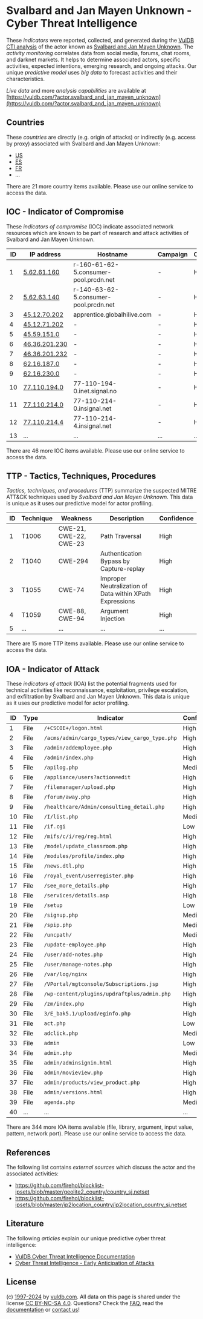 # Svalbard and Jan Mayen Unknown - Cyber Threat Intelligence

These _indicators_ were reported, collected, and generated during the [VulDB CTI analysis](https://vuldb.com/?kb.cti) of the actor known as [Svalbard and Jan Mayen Unknown](https://vuldb.com/?actor.svalbard_and_jan_mayen_unknown). The _activity monitoring_ correlates data from social media, forums, chat rooms, and darknet markets. It helps to determine associated actors, specific activities, expected intentions, emerging research, and ongoing attacks. Our unique _predictive model_ uses _big data_ to forecast activities and their characteristics.

_Live data_ and more _analysis capabilities_ are available at [https://vuldb.com/?actor.svalbard_and_jan_mayen_unknown](https://vuldb.com/?actor.svalbard_and_jan_mayen_unknown)

## Countries

These _countries_ are directly (e.g. origin of attacks) or indirectly (e.g. access by proxy) associated with Svalbard and Jan Mayen Unknown:

* [US](https://vuldb.com/?country.us)
* [ES](https://vuldb.com/?country.es)
* [FR](https://vuldb.com/?country.fr)
* ...

There are 21 more country items available. Please use our online service to access the data.

## IOC - Indicator of Compromise

These _indicators of compromise_ (IOC) indicate associated network resources which are known to be part of research and attack activities of Svalbard and Jan Mayen Unknown.

ID | IP address | Hostname | Campaign | Confidence
-- | ---------- | -------- | -------- | ----------
1 | [5.62.61.160](https://vuldb.com/?ip.5.62.61.160) | r-160-61-62-5.consumer-pool.prcdn.net | - | High
2 | [5.62.63.140](https://vuldb.com/?ip.5.62.63.140) | r-140-63-62-5.consumer-pool.prcdn.net | - | High
3 | [45.12.70.202](https://vuldb.com/?ip.45.12.70.202) | apprentice.globalhilive.com | - | High
4 | [45.12.71.202](https://vuldb.com/?ip.45.12.71.202) | - | - | High
5 | [45.59.151.0](https://vuldb.com/?ip.45.59.151.0) | - | - | High
6 | [46.36.201.230](https://vuldb.com/?ip.46.36.201.230) | - | - | High
7 | [46.36.201.232](https://vuldb.com/?ip.46.36.201.232) | - | - | High
8 | [62.16.187.0](https://vuldb.com/?ip.62.16.187.0) | - | - | High
9 | [62.16.230.0](https://vuldb.com/?ip.62.16.230.0) | - | - | High
10 | [77.110.194.0](https://vuldb.com/?ip.77.110.194.0) | 77-110-194-0.inet.signal.no | - | High
11 | [77.110.214.0](https://vuldb.com/?ip.77.110.214.0) | 77-110-214-0.insignal.net | - | High
12 | [77.110.214.4](https://vuldb.com/?ip.77.110.214.4) | 77-110-214-4.insignal.net | - | High
13 | ... | ... | ... | ...

There are 46 more IOC items available. Please use our online service to access the data.

## TTP - Tactics, Techniques, Procedures

_Tactics, techniques, and procedures_ (TTP) summarize the suspected MITRE ATT&CK techniques used by _Svalbard and Jan Mayen Unknown_. This data is unique as it uses our predictive model for actor profiling.

ID | Technique | Weakness | Description | Confidence
-- | --------- | -------- | ----------- | ----------
1 | T1006 | CWE-21, CWE-22, CWE-23 | Path Traversal | High
2 | T1040 | CWE-294 | Authentication Bypass by Capture-replay | High
3 | T1055 | CWE-74 | Improper Neutralization of Data within XPath Expressions | High
4 | T1059 | CWE-88, CWE-94 | Argument Injection | High
5 | ... | ... | ... | ...

There are 15 more TTP items available. Please use our online service to access the data.

## IOA - Indicator of Attack

These _indicators of attack_ (IOA) list the potential fragments used for technical activities like reconnaissance, exploitation, privilege escalation, and exfiltration by Svalbard and Jan Mayen Unknown. This data is unique as it uses our predictive model for actor profiling.

ID | Type | Indicator | Confidence
-- | ---- | --------- | ----------
1 | File | `/+CSCOE+/logon.html` | High
2 | File | `/acms/admin/cargo_types/view_cargo_type.php` | High
3 | File | `/admin/addemployee.php` | High
4 | File | `/admin/index.php` | High
5 | File | `/apilog.php` | Medium
6 | File | `/appliance/users?action=edit` | High
7 | File | `/filemanager/upload.php` | High
8 | File | `/forum/away.php` | High
9 | File | `/healthcare/Admin/consulting_detail.php` | High
10 | File | `/I/list.php` | Medium
11 | File | `/if.cgi` | Low
12 | File | `/mifs/c/i/reg/reg.html` | High
13 | File | `/model/update_classroom.php` | High
14 | File | `/modules/profile/index.php` | High
15 | File | `/news.dtl.php` | High
16 | File | `/royal_event/userregister.php` | High
17 | File | `/see_more_details.php` | High
18 | File | `/services/details.asp` | High
19 | File | `/setup` | Low
20 | File | `/signup.php` | Medium
21 | File | `/spip.php` | Medium
22 | File | `/uncpath/` | Medium
23 | File | `/update-employee.php` | High
24 | File | `/user/add-notes.php` | High
25 | File | `/user/manage-notes.php` | High
26 | File | `/var/log/nginx` | High
27 | File | `/VPortal/mgtconsole/Subscriptions.jsp` | High
28 | File | `/wp-content/plugins/updraftplus/admin.php` | High
29 | File | `/zm/index.php` | High
30 | File | `3/E_bak5.1/upload/eginfo.php` | High
31 | File | `act.php` | Low
32 | File | `adclick.php` | Medium
33 | File | `admin` | Low
34 | File | `admin.php` | Medium
35 | File | `admin/adminsignin.html` | High
36 | File | `admin/movieview.php` | High
37 | File | `admin/products/view_product.php` | High
38 | File | `admin/versions.html` | High
39 | File | `agenda.php` | Medium
40 | ... | ... | ...

There are 344 more IOA items available (file, library, argument, input value, pattern, network port). Please use our online service to access the data.

## References

The following list contains _external sources_ which discuss the actor and the associated activities:

* https://github.com/firehol/blocklist-ipsets/blob/master/geolite2_country/country_sj.netset
* https://github.com/firehol/blocklist-ipsets/blob/master/ip2location_country/ip2location_country_sj.netset

## Literature

The following _articles_ explain our unique predictive cyber threat intelligence:

* [VulDB Cyber Threat Intelligence Documentation](https://vuldb.com/?kb.cti)
* [Cyber Threat Intelligence - Early Anticipation of Attacks](https://www.scip.ch/en/?labs.20201022)

## License

(c) [1997-2024](https://vuldb.com/?kb.changelog) by [vuldb.com](https://vuldb.com/?kb.about). All data on this page is shared under the license [CC BY-NC-SA 4.0](https://creativecommons.org/licenses/by-nc-sa/4.0/). Questions? Check the [FAQ](https://vuldb.com/?kb.faq), read the [documentation](https://vuldb.com/?kb) or [contact us](https://vuldb.com/?contact)!
